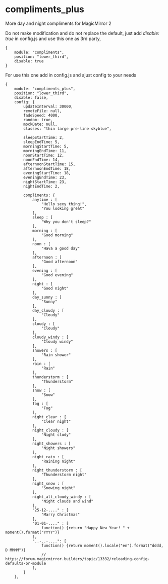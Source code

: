 # compliments_plus
More day and night compliments for MagicMirror 2

Do not make modification and do not replace the default, just add <i>disable: true</i> in config.js and use this one as 3rd party,

	{
		module: "compliments",
		position: "lower_third",
		disable: true
	}

For use this one add in config.js and ajust config to your needs

	{
		module: "compliments_plus",
		position: "lower_third",
		disable: false,
		config: {
			updateInterval: 30000,
			remoteFile: null,
			fadeSpeed: 4000,
			random: true,
			mockDate: null,
			classes: "thin large pre-line skyblue",

			sleepStartTime: 2,
			sleepEndTime: 5,
			morningStartTime: 5,
			morningEndTime: 11,
			noonStartTime: 12,
			noonEndTime: 14,
			afternoonStartTime: 15,
			afternoonEndTime: 18,
			eveningStartTime: 18,
			eveningEndTime: 23,
			nightStartTime: 23,
			nightEndTime: 2,

			compliments: {
				anytime : [
					"Hello sexy thing!",
					"You looking great"
				],
				sleep : [
					"Why you don't sleep?"
				],
				morning : [
					"Good morning"
				],
				noon : [
					"Hava a good day"
				],
				afternoon : [
					"Good afternoon"
				],
				evening : [
					"Good evening"
				],
				night : [
					"Good night"
				],
				day_sunny : [
					"Sunny"
				],
				day_cloudy : [
					"Cloudy"
				],
				cloudy : [
					"Cloudy"
				],
				cloudy_windy : [
					"Cloudy windy"
				],
				showers : [
					"Rain shower"
				],
				rain : [
					"Rain"
				],
				thunderstorm : [
					"Thunderstorm"
				],
				snow : [
					"Snow"
				],
				fog : [
					"Fog"
				],
				night_clear : [
					"Clear night"
				],
				night_cloudy : [
					"Night cludy"
				],
				night_showers : [
					"Night showers"
				],
				night_rain : [
					"Raining night"
				],
				night_thunderstorm : [
					"Thunderstorm night"
				],
				night_snow : [
					"Snowing night"
				],
				night_alt_cloudy_windy : [
					"Night clouds and wind"
				], 
				"25-12-...." : [
					"Marry Christmas"
				],
				"01-01-...." : [
					function() {return "Happy New Year! " + moment().format("YYYY")}
				],
				"..-..-....": [
					function() {return moment().locale("en").format("dddd, D MMMM")}
					// https://forum.magicmirror.builders/topic/13332/reloading-config-defaults-or-module
				],
			}
		},
